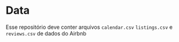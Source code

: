 # Data
Esse repositório deve conter arquivos `calendar.csv` `listings.csv` e `reviews.csv` de dados do Airbnb